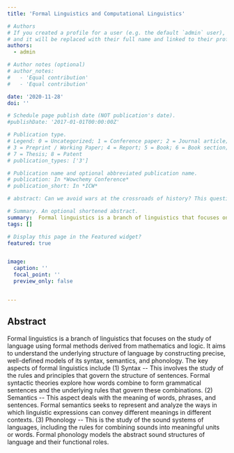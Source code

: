 ```yaml
---
title: 'Formal Linguistics and Computational Linguistics'

# Authors
# If you created a profile for a user (e.g. the default `admin` user), write the username (folder name) here
# and it will be replaced with their full name and linked to their profile.
authors:
  - admin

# Author notes (optional)
# author_notes:
#   - 'Equal contribution'
#   - 'Equal contribution'

date: '2020-11-28'
doi: ''

# Schedule page publish date (NOT publication's date).
#publishDate: '2017-01-01T00:00:00Z'

# Publication type.
# Legend: 0 = Uncategorized; 1 = Conference paper; 2 = Journal article;
# 3 = Preprint / Working Paper; 4 = Report; 5 = Book; 6 = Book section;
# 7 = Thesis; 8 = Patent
# publication_types: ['3']

# Publication name and optional abbreviated publication name.
# publication: In *Wowchemy Conference*
# publication_short: In *ICW*

# abstract: Can we avoid wars at the crossroads of history? This question has been pursued by individuals, scholars, policymakers, and organizations throughout human history. In this research, we attempt to answer the question based on the recent advances of Artificial Intelligence (AI) and Large Language Models (LLMs). We propose \textbf{WarAgent}, an LLM-powered multi-agent AI system, to simulate the participating countries, their decisions, and the consequences, in historical international conflicts, including the World War I (WWI), the World War II (WWII), and the Warring States Period (WSP) in Ancient China. By evaluating the simulation effectiveness, we examine the advancements and limitations of cutting-edge AI systems' abilities in studying complex collective human behaviors such as international conflicts under diverse settings. In these simulations, the emergent interactions among agents also offer a novel perspective for examining the triggers and conditions that lead to war. Our findings offer data-driven and AI-augmented insights that can redefine how we approach conflict resolution and peacekeeping strategies. The implications stretch beyond historical analysis, offering a blueprint for using AI to understand human history and possibly prevent future international conflicts. Code and data are available at [this url](https://github.com/agiresearch/WarAgent). 

# Summary. An optional shortened abstract.
summary:  Formal linguistics is a branch of linguistics that focuses on the study of language using formal methods derived from mathematics and logic. It aims to understand the underlying structure of language by constructing precise, well-defined models of its syntax, semantics, and phonology. The key aspects of formal linguistics include (1) Syntax -- This involves the study of the rules and principles that govern the structure of sentences. Formal syntactic theories explore how words combine to form grammatical sentences and the underlying rules that govern these combinations. (2) Semantics -- This aspect deals with the meaning of words, phrases, and sentences. Formal semantics seeks to represent and analyze the ways in which linguistic expressions can convey different meanings in different contexts. (3) Phonology -- This is the study of the sound systems of languages, including the rules for combining sounds into meaningful units or words. Formal phonology models the abstract sound structures of language and their functional roles.
tags: []

# Display this page in the Featured widget?
featured: true


image:
  caption: ''
  focal_point: ''
  preview_only: false


---
```


<!-- {{% callout note %}}
Click the _Cite_ button above to demo the feature to enable visitors to import publication metadata into their reference management software.
{{% /callout %}}

{{% callout note %}}
Create your slides in Markdown - click the _Slides_ button to check out the example.
{{% /callout %}} -->

## Abstract
Formal linguistics is a branch of linguistics that focuses on the study of language using formal methods derived from mathematics and logic. It aims to understand the underlying structure of language by constructing precise, well-defined models of its syntax, semantics, and phonology. The key aspects of formal linguistics include (1) Syntax -- This involves the study of the rules and principles that govern the structure of sentences. Formal syntactic theories explore how words combine to form grammatical sentences and the underlying rules that govern these combinations. (2) Semantics -- This aspect deals with the meaning of words, phrases, and sentences. Formal semantics seeks to represent and analyze the ways in which linguistic expressions can convey different meanings in different contexts. (3) Phonology -- This is the study of the sound systems of languages, including the rules for combining sounds into meaningful units or words. Formal phonology models the abstract sound structures of language and their functional roles.